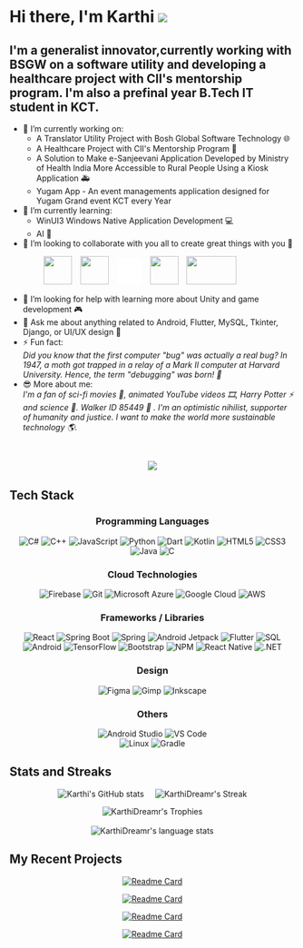 # Hi there, I'm Karthi <img src="https://media.giphy.com/media/hvRJCLFzcasrR4ia7z/giphy.gif" width="30px">

## I'm a generalist innovator,currently working with BSGW on a software utility and developing a healthcare project with CII's mentorship program. I'm also a prefinal year B.Tech IT student in KCT.

- 🔭 I’m currently working on:
  - A Translator Utility Project with Bosh Global Software Technology 🌐
  - A Healthcare Project with CII's Mentorship Program 🏥
  - A Solution to Make e-Sanjeevani Application Developed by Ministry of Health India More Accessible to Rural People Using a Kiosk Application 🚑
  - Yugam App - An event managements application designed for Yugam Grand event KCT every Year
- 🌱 I’m currently learning:
  - WinUI3 Windows Native Application Development 💻
  - AI 🧠
- 👯 I’m looking to collaborate with you all to create great things with you 🙌
  
&emsp;&emsp;&emsp;&emsp; <a href="https://www.linkedin.com/in/karthidreamr/"><img src="https://logospng.org/download/linkedin/logo-linkedin-icon-4096.png" width="50" height="50" /></a>
&ensp;
<a href="https://stackexchange.com/users/25128898/karthidreamr"><img src="https://cdn2.iconfinder.com/data/icons/social-icons-color/512/stackoverflow-1024.png" width="50" height="50" /></a>  &ensp;
<a href="https://twitter.com/KarthiDreamr"><img src="twitter_white_very_small.png" width="43" height="46" /></a>
&ensp;
<a href="https://www.reddit.com/user/KarthiDreamr"><img src="https://www.elementaryos-fr.org/wp-content/uploads/2019/08/logo-reddit-600x600.png" width="50" height="50" /></a>
&ensp;
<a href="mailto:karthidreamr@gmail.com"><img src="https://logos-world.net/wp-content/uploads/2020/11/Gmail-Logo.png" width="88" height="50" /></a> 
- 🤔 I’m looking for help with learning more about Unity and game development 🎮
- 💬 Ask me about anything related to Android, Flutter, MySQL, Tkinter, Django, or UI/UX design 📱
- ⚡ Fun fact: <br>
   _Did you know that the first computer "bug" was actually a real bug? In 1947, a moth got trapped in a relay of a Mark II computer at Harvard University. Hence, the term "debugging" was born! 🐞_
- 😎 More about me: <br>
  _I'm a fan of sci-fi movies 🎥, animated YouTube videos 🎞️, Harry Potter ⚡ and science 🔬. Walker ID 85449 :guitar: . I'm an optimistic nihilist, supporter of humanity and justice. I want to make the world more sustainable technology 🌎._
  
</br>
<div align="center">
  
![](https://komarev.com/ghpvc/?username=KarthiDreamr&color=blueviolet)

</div>

  ## Tech Stack

<div align="center">

### Programming Languages
 ![C#](https://img.shields.io/badge/C%23-8A2BE2?logo=csharp&style=flat) 
 ![C++](https://img.shields.io/badge/C++-%2300599C.svg?style=flat&logo=c%2B%2B&logoColor=white&color=044F88) 
 ![JavaScript](https://img.shields.io/badge/JavaScript-%23323330.svg?style=flat&logo=javascript&logoColor=F7DF1E) 
 ![Python](https://img.shields.io/badge/Python-3670A0?style=flat&logo=python&logoColor=ffdd54&color=306998) 
 ![Dart](https://img.shields.io/badge/Dart-%230175C2.svg?style=flat&logo=dart) 
 ![Kotlin](https://img.shields.io/badge/Kotlin-%230095D5.svg?style=flat&logo=kotlin&color=8A2BE2) 
 ![HTML5](https://img.shields.io/badge/HTML5-%23E34F26.svg?style=flat&logo=html5&logoColor=white&color=violet) 
 ![CSS3](https://img.shields.io/badge/CSS3-%231572B6.svg?style=flat&logo=css3) 
 ![Java](https://custom-icon-badges.demolab.com/badge/Java-blue.svg?logo=java_logo&logoColor=white)
 ![C](https://img.shields.io/badge/C-%2300599C.svg?style=flat&logo=c&logoColor=white&color=8A2BE2) 

### Cloud Technologies
 ![Firebase](https://img.shields.io/badge/Firebase-%23039BE5.svg?style=flat&logo=firebase&color=039be5) 
 ![Git](https://img.shields.io/badge/Git-%23F05033.svg?style=flat&logo=git&logoColor=white&color=F1502F) 
 ![Microsoft Azure](https://img.shields.io/badge/Microsoft%20Azure-%230078D4.svg?style=flat&logo=microsoft-azure&logoColor=white&color=007FFF) 
 ![Google Cloud](https://img.shields.io/badge/Google%20Cloud-%234285F4.svg?style=flat&logo=google-cloud&logoColor=white&color=8A2BE2) 
 ![AWS](https://img.shields.io/badge/AWS-%23FF9900.svg?style=flat&logo=amazon-aws) 

### Frameworks / Libraries
 ![React](https://img.shields.io/badge/React-%2320232a.svg?style=flat&logo=react) 
 ![Spring Boot](https://img.shields.io/badge/Spring%20Boot-%236DB33F.svg?style=flat&logo=spring-boot&color=FFD700) 
 ![Spring](https://img.shields.io/badge/Spring-%236DB33F.svg?style=flat&logo=spring&logoColor=white&color=8A2BE2) 
 ![Android Jetpack](https://img.shields.io/badge/Jetpack%20Compose-%2300599C.svg?logo=jetpackcompose) 
 ![Flutter](https://img.shields.io/badge/Flutter-%2302569B.svg?style=flat&logo=Flutter&logoColor=white&color=FF4500) 
 ![SQL](https://img.shields.io/badge/MySQL-%2300f.svg?style=flat&logo=mysql&logoColor=white&color=8A2BE2)  
 ![Android](https://img.shields.io/badge/Android-%233DDC84.svg?style=flat&logo=android&logoColor=white&color=FFD700) 
 ![TensorFlow](https://img.shields.io/badge/TensorFlow-%23FF6F00.svg?style=flat&logo=TensorFlow) 
 ![Bootstrap](https://img.shields.io/badge/Bootstrap-%23563D7C.svg?style=flat&logo=bootstrap&logoColor=white)
 ![NPM](https://img.shields.io/badge/Node.js-6DA55F?style=flat&logo=node.js&logoColor=white)
 ![React Native](https://img.shields.io/badge/React%20Native-%2320232a.svg?style=flat&logo=react&logoColor=61DAFB) 
 ![.NET](https://img.shields.io/badge/.NET%20Framework-512BD4.svg?style=flat&logo=.net&logoColor=white)

### Design
 ![Figma](https://img.shields.io/badge/Figma-%23F24E1E.svg?style=flat&logo=figma&logoColor=white) 
 ![Gimp](https://img.shields.io/badge/GIMP-657D8B?style=flat&logo=gimp&logoColor=FFFFFF&color=8B4513)
 ![Inkscape](https://img.shields.io/badge/Inkscape-e0e0e0?style=flat&logo=inkscape&logoColor=080A13&color=FF4500) 
  
### Others
 ![Android Studio](https://img.shields.io/badge/Android%20Studio-3DDC84.svg?style=flat&logo=android-studio&logoColor=white) 
 ![VS Code](https://img.shields.io/badge/VS%20Code-0078d7.svg?style=flat&logo=visual-studio-code)  
 ![Linux](https://img.shields.io/badge/Linux-%23FCC624.svg?style=flat&logo=linux&logoColor=00FF00) 
 ![Gradle](https://img.shields.io/badge/Gradle-02303A.svg?style=flat&logo=Gradle)

</div>

<!-- References
https://github.com/DenverCoder1/custom-icon-badges?tab=readme-ov-file 
https://shields.io/docs/logos -->

## Stats and Streaks

<div align="center">
  
  ![Karthi's GitHub stats](https://github-readme-stats.vercel.app/api?username=karthidreamr&show_icons=true&show=prs_merged,prs_merged_percentage&theme=github_dark) &nbsp; &nbsp;
  ![KarthiDreamr's Streak](http://github-readme-streak-stats.herokuapp.com?user=KarthiDreamr&theme=github-dark&date_format=j%20M%5B%20Y%5D&border=FFFFFF&ring=4C8EDA&stroke=FFFFFF&dates=1D64D0)

  <!-- ![Karthi's Github Streak🔥 ](https://github-readme-streak-stats.herokuapp.com/?user=KarthiDreamr&theme=github-dark) -->
  ![KarthiDreamr's Trophies](https://github-profile-trophy.vercel.app/?username=KarthiDreamr&rank=-B&column=-1&no-frame=true&margin-w=10)  
  </br>
  ![KarthiDreamr's language stats](https://github-readme-stats.vercel.app/api/top-langs/?username=KarthiDreamr&theme=github_dark)
    
</div>

<!-- ## Top Languages

![Top Langs](https://github-readme-stats.vercel.app/api/top-langs/?username=karthidreamr&theme=github_dark) -->


## My Recent Projects

<div align="center">

[![Readme Card](https://github-readme-stats.vercel.app/api/pin/?username=karthidreamr&repo=DashNotes&theme=github_dark)](https://github.com/karthidreamr/DashNotes)

[![Readme Card](https://github-readme-stats.vercel.app/api/pin/?username=karthidreamr&repo=Graminconnect&theme=github_dark)](https://github.com/karthidreamr/Graminconnect)

[![Readme Card](https://github-readme-stats.vercel.app/api/pin/?username=karthidreamr&repo=UCare&theme=github_dark)](https://github.com/karthidreamr/UCare)

[![Readme Card](https://github-readme-stats.vercel.app/api/pin/?username=karthidreamr&repo=GyroSensing-Android-Jetpack&theme=github_dark)](https://github.com/karthidreamr/IT-KCT-Modern-Android-Development)

</div>
